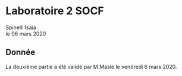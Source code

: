 # Laboratoire 2 SOCF
Spinelli Isaia  
le 06 mars 2020

## Donnée

La deuxième partie a été validé par M.Masle le vendredi 6 mars 2020.
